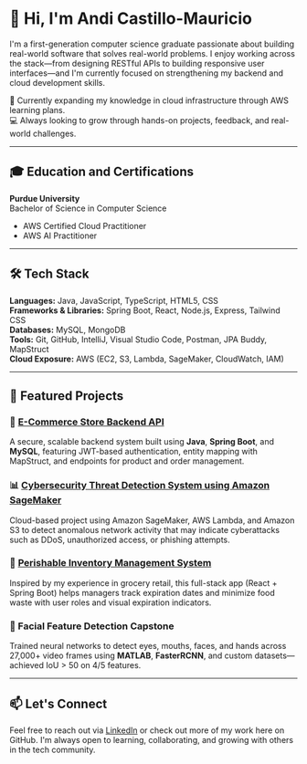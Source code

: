 # 👋 Hi, I'm Andi Castillo-Mauricio

I'm a first-generation computer science graduate passionate about building real-world software that solves real-world problems. I enjoy working across the stack—from designing RESTful APIs to building responsive user interfaces—and I'm currently focused on strengthening my backend and cloud development skills.

🌱 Currently expanding my knowledge in cloud infrastructure through AWS learning plans.  
💻 Always looking to grow through hands-on projects, feedback, and real-world challenges.

---

## 🎓 Education and Certifications

**Purdue University**  
Bachelor of Science in Computer Science  

- AWS Certified Cloud Practitioner  
- AWS AI Practitioner  

---

## 🛠️ Tech Stack

**Languages:** Java, JavaScript, TypeScript, HTML5, CSS  
**Frameworks & Libraries:** Spring Boot, React, Node.js, Express, Tailwind CSS  
**Databases:** MySQL, MongoDB  
**Tools:** Git, GitHub, IntelliJ, Visual Studio Code, Postman, JPA Buddy, MapStruct  
**Cloud Exposure:** AWS (EC2, S3, Lambda, SageMaker, CloudWatch, IAM)  

---

## 🔧 Featured Projects

### 🛒 [E-Commerce Store Backend API](https://github.com/Andi-Cast/ECommerceStoreSpringRESTfulAPI)  
A secure, scalable backend system built using **Java**, **Spring Boot**, and **MySQL**, featuring JWT-based authentication, entity mapping with MapStruct, and endpoints for product and order management.

### 📊 [Cybersecurity Threat Detection System using Amazon SageMaker](https://github.com/Andi-Cast/cybersecurity-threat-detection-sagemaker)
Cloud-based project using Amazon SageMaker, AWS Lambda, and Amazon S3 to detect anomalous network activity that may indicate cyberattacks such as DDoS, unauthorized access, or phishing attempts.

### 🥬 [Perishable Inventory Management System](https://github.com/Andi-Cast/inventory-app)  
Inspired by my experience in grocery retail, this full-stack app (React + Spring Boot) helps managers track expiration dates and minimize food waste with user roles and visual expiration indicators.

### 🤖 Facial Feature Detection Capstone  
Trained neural networks to detect eyes, mouths, faces, and hands across 27,000+ video frames using **MATLAB**, **FasterRCNN**, and custom datasets—achieved IoU > 50 on 4/5 features.

---

## 📫 Let's Connect

Feel free to reach out via [LinkedIn](https://www.linkedin.com/in/andi-castillo) or check out more of my work here on GitHub. I'm always open to learning, collaborating, and growing with others in the tech community.

